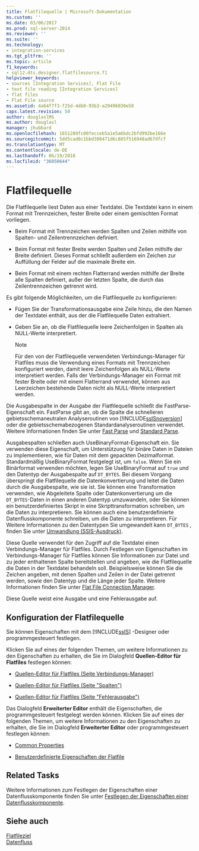 ```yaml
---
title: Flatfilequelle | Microsoft-Dokumentation
ms.custom: ''
ms.date: 03/06/2017
ms.prod: sql-server-2014
ms.reviewer: ''
ms.suite: ''
ms.technology:
- integration-services
ms.tgt_pltfrm: ''
ms.topic: article
f1_keywords:
- sql12.dts.designer.flatfilesource.f1
helpviewer_keywords:
- sources [Integration Services], Flat File
- text file reading [Integration Services]
- flat files
- Flat File source
ms.assetid: 4a64f7f3-f25d-4db0-93b3-a29496030e58
caps.latest.revision: 50
author: douglaslMS
ms.author: douglasl
manager: jhubbard
ms.openlocfilehash: 1651289fc00fecceb5a1e5a6bdc2bfd992be166e
ms.sourcegitcommit: 5dd5cad0c1bbd308471d6c885f516948ad67dfcf
ms.translationtype: MT
ms.contentlocale: de-DE
ms.lasthandoff: 06/19/2018
ms.locfileid: "36050644"
---
```

# <a name="flat-file-source"></a>Flatfilequelle
  Die Flatfilequelle liest Daten aus einer Textdatei. Die Textdatei kann in einem Format mit Trennzeichen, fester Breite oder einem gemischten Format vorliegen.  
  
-   Beim Format mit Trennzeichen werden Spalten und Zeilen mithilfe von Spalten- und Zeilentrennzeichen definiert.  
  
-   Beim Format mit fester Breite werden Spalten und Zeilen mithilfe der Breite definiert. Dieses Format schließt außerdem ein Zeichen zur Auffüllung der Felder auf die maximale Breite ein.  
  
-   Beim Format mit einem rechten Flatterrand werden mithilfe der Breite alle Spalten definiert, außer der letzten Spalte, die durch das Zeilentrennzeichen getrennt wird.  
  
 Es gibt folgende Möglichkeiten, um die Flatfilequelle zu konfigurieren:  
  
-   Fügen Sie der Transformationsausgabe eine Zeile hinzu, die den Namen der Textdatei enthält, aus der die Flatfilequelle Daten extrahiert.  
  
-   Geben Sie an, ob die Flatfilequelle leere Zeichenfolgen in Spalten als NULL-Werte interpretiert.  
  
    > [!NOTE]  
    >  Für den von der Flatfilequelle verwendeten Verbindungs-Manager für Flatfiles muss die Verwendung eines Formats mit Trennzeichen konfiguriert werden, damit leere Zeichenfolgen als NULL-Werte interpretiert werden. Falls der Verbindungs-Manager ein Format mit fester Breite oder mit einem Flatterrand verwendet, können aus Leerzeichen bestehende Daten nicht als NULL-Werte interpretiert werden.  
  
 Die Ausgabespalte in der Ausgabe der Flatfilequelle schließt die FastParse-Eigenschaft ein. FastParse gibt an, ob die Spalte die schnelleren gebietsschemaneutralen Analyseroutinen von [!INCLUDE[ssISnoversion](../../includes/ssisnoversion-md.md)] oder die gebietsschemabezogenen Standardanalyseroutinen verwendet. Weitere Informationen finden Sie unter [Fast Parse](../fast-parse.md) und [Standard Parse](../standard-parse.md).  
  
 Ausgabespalten schließen auch UseBinaryFormat-Eigenschaft ein. Sie verwenden diese Eigenschaft, um Unterstützung für binäre Daten in Dateien zu implementieren, wie für Daten mit dem gepackten Dezimalformat. Standardmäßig UseBinaryFormat festgelegt ist, um `false`. Wenn Sie ein Binärformat verwenden möchten, legen Sie UseBinaryFormat auf `true` und den Datentyp der Ausgabespalte auf `DT_BYTES`. Bei diesem Vorgang überspringt die Flatfilequelle die Datenkonvertierung und leitet die Daten durch die Ausgabespalte, wie sie ist. Sie können eine Transformation verwenden, wie Abgeleitete Spalte oder Datenkonvertierung um die `DT_BYTES`-Daten in einen anderen Datentyp umzuwandeln, oder Sie können ein benutzerdefiniertes Skript in eine Skripttransformation schreiben, um die Daten zu interpretieren. Sie können auch eine benutzerdefinierte Datenflusskomponente schreiben, um die Daten zu interpretieren. Für Weitere Informationen zu den Datentypen Sie umgewandelt kann `DT_BYTES` , finden Sie unter [Umwandlung &#40;SSIS-Ausdruck&#41;](../expressions/cast-ssis-expression.md).  
  
 Diese Quelle verwendet für den Zugriff auf die Textdatei einen Verbindungs-Manager für Flatfiles. Durch Festlegen von Eigenschaften im Verbindungs-Manager für Flatfiles können Sie Informationen zur Datei und zu jeder enthaltenen Spalte bereitstellen und angeben, wie die Flatfilequelle die Daten in der Textdatei behandeln soll. Beispielsweise können Sie die Zeichen angeben, mit denen Spalten und Zeilen in der Datei getrennt werden, sowie den Datentyp und die Länge jeder Spalte. Weitere Informationen finden Sie unter [Flat File Connection Manager](../connection-manager/file-connection-manager.md).  
  
 Diese Quelle weist eine Ausgabe und eine Fehlerausgabe auf.  
  
## <a name="configuration-of-the-flat-file-source"></a>Konfiguration der Flatfilequelle  
 Sie können Eigenschaften mit dem [!INCLUDE[ssIS](../../includes/ssis-md.md)] -Designer oder programmgesteuert festlegen.  
  
 Klicken Sie auf eines der folgenden Themen, um weitere Informationen zu den Eigenschaften zu erhalten, die Sie im Dialogfeld **Quellen-Editor für Flatfiles** festlegen können:  
  
-   [Quellen-Editor für Flatfiles &#40;Seite Verbindungs-Manager&#41;](../flat-file-source-editor-connection-manager-page.md)  
  
-   [Quellen-Editor für Flatfiles &#40;Seite "Spalten"&#41;](../flat-file-source-editor-columns-page.md)  
  
-   [Quellen-Editor für Flatfiles &#40;Seite "Fehlerausgabe"&#41;](../flat-file-source-editor-error-output-page.md)  
  
 Das Dialogfeld **Erweiterter Editor** enthält die Eigenschaften, die programmgesteuert festgelegt werden können. Klicken Sie auf eines der folgenden Themen, um weitere Informationen zu den Eigenschaften zu erhalten, die Sie im Dialogfeld **Erweiterter Editor** oder programmgesteuert festlegen können:  
  
-   [Common Properties](../common-properties.md)  
  
-   [Benutzerdefinierte Eigenschaften der Flatfile](flat-file-custom-properties.md)  
  
## <a name="related-tasks"></a>Related Tasks  
 Weitere Informationen zum Festlegen der Eigenschaften einer Datenflusskomponente finden Sie unter [Festlegen der Eigenschaften einer Datenflusskomponente](set-the-properties-of-a-data-flow-component.md).  
  
## <a name="see-also"></a>Siehe auch  
 [Flatfileziel](flat-file-destination.md)   
 [Datenfluss](data-flow.md)  
  
  